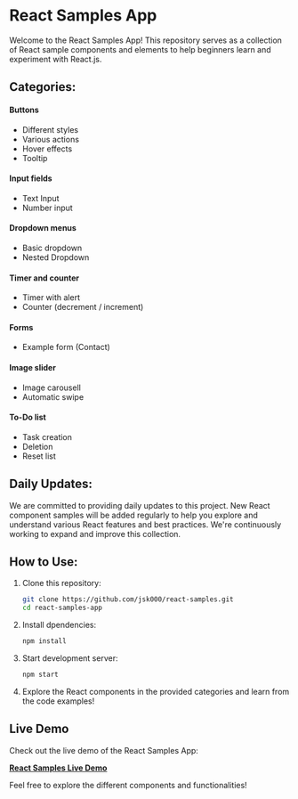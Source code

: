 # React Samples App

Welcome to the React Samples App! This repository serves as a collection of React sample components and elements to help beginners learn and experiment with React.js.

## Categories:

#### Buttons
- Different styles
- Various actions
- Hover effects
- Tooltip 

#### Input fields
- Text Input 
- Number input

#### Dropdown menus
- Basic dropdown
- Nested Dropdown

#### Timer and counter
- Timer with alert
- Counter (decrement / increment)

#### Forms
- Example form (Contact)

#### Image slider
- Image carousell
- Automatic swipe

#### To-Do list
- Task creation
- Deletion
- Reset list

## Daily Updates:

We are committed to providing daily updates to this project. New React component samples will be added regularly to help you explore and understand various React features and best practices. We're continuously working to expand and improve this collection.

## How to Use:

1. Clone this repository:

   ```sh
   git clone https://github.com/jsk000/react-samples.git
   cd react-samples-app
   ```
2. Install dpendencies:
    ```sh
    npm install
    ```
3. Start development server: 
    ```sh
    npm start
    ```
4. Explore the React components in the provided categories and learn from the code examples!

## Live Demo

Check out the live demo of the React Samples App:

[**React Samples Live Demo**](https://react-samples-8800.web.app/)

Feel free to explore the different components and functionalities!
